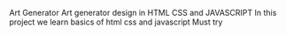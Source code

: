 Art Generator 
Art generator design in HTML CSS and JAVASCRIPT 
In this project we learn basics of html css and javascript 
Must try
